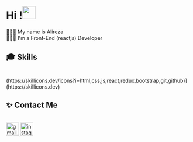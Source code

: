 <h1 align="left">Hi !<img src="https://media.giphy.com/media/hvRJCLFzcasrR4ia7z/giphy.gif" width="35"></h1>

<p align="left">
  🧔🏻‍♂️ My name is Alireza <br>
  👨🏻‍💻 I'm a Front-End (reactjs) Developer
</p>

###
<h2 align="left">🎓 Skills</h2>
<br/>
<div align="left">
(https://skillicons.dev/icons?i=html,css,js,react,redux,bootstrap,git,github)](https://skillicons.dev)
</div>


###
<h2 align="left"> ✨ Contact Me</h2>
<br/>
<div align="left">
  <a href="mailto:alirezamohammadkhani2@gmail.com" target="_blank">
    <img src="https://img.icons8.com/doodle/40/000000/gmail--v2.png" height="35" alt="gmail logo"  />
  </a>
  <a href="https://www.linkedin.com/in/alireza-mohammadkhani-41a526203/" target="_blank">
    <img src="https://img.icons8.com/doodle/40/000000/linkedin--v2.png" height="35" alt="instagram logo"  />
  </a>
</div>
